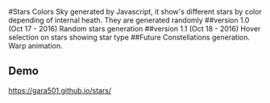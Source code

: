 #Stars Colors
Sky generated by Javascript, it show's different stars by color depending of internal heath.
They are generated randomly
##version 1.0 (Oct 17 - 2016)
Random stars generation
##version 1.1 (Oct 18 - 2016)
Hover selection on stars showing star type
##Future
Constellations generation.
Warp animation.
## Demo
https://gara501.github.io/stars/
